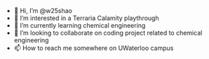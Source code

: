 - 👋 Hi, I’m @w25shao
- 👀 I’m interested in a Terraria Calamity playthrough
- 🌱 I’m currently learning chemical engineering
- 💞️ I’m looking to collaborate on coding project related to chemical engineering 
- 📫 How to reach me somewhere on UWaterloo campus

<!---
w25shao/w25shao is a ✨ special ✨ repository because its `README.md` (this file) appears on your GitHub profile.
You can click the Preview link to take a look at your changes.
--->
